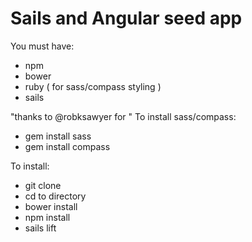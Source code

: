 # Sails and Angular seed app


You must have:

* npm
* bower
* ruby ( for sass/compass styling )
* sails

"thanks to @robksawyer for "
To install sass/compass:
* gem install sass
* gem install compass

To install:

* git clone
* cd to directory
* bower install
* npm install
* sails lift
